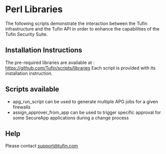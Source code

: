 Perl Libraries
==============

The following scripts demonstrate the interaction between the Tufin infrastructure and the Tufin API in order to enhance the capabilities of the Tufin Security Suite.


Installation Instructions
-------------------------
The pre-required libraries are available at : https://github.com/Tufin/scripts/libraries
Each script is provided with its installation instruction.


Scripts available
-----------------
 - apg_run_script can be used to generate multiple APG jobs for a given firewalls
 - assign_approver_from_app can be used to trigger specific approval for some SecureApp applications during a change process


Help
----
Please contact support@tufin.com